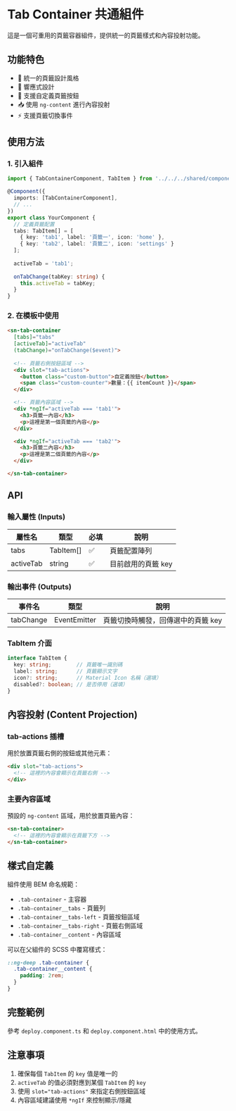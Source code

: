 # Tab Container 共通組件

這是一個可重用的頁籤容器組件，提供統一的頁籤樣式和內容投射功能。

## 功能特色

- 🎨 統一的頁籤設計風格
- 📱 響應式設計
- 🔧 支援自定義頁籤按鈕
- 📥 使用 `ng-content` 進行內容投射
- ⚡ 支援頁籤切換事件

## 使用方法

### 1. 引入組件

```typescript
import { TabContainerComponent, TabItem } from '../../../shared/components/tabs/tab-container.component';

@Component({
  imports: [TabContainerComponent],
  // ...
})
export class YourComponent {
  // 定義頁籤配置
  tabs: TabItem[] = [
    { key: 'tab1', label: '頁籤一', icon: 'home' },
    { key: 'tab2', label: '頁籤二', icon: 'settings' }
  ];
  
  activeTab = 'tab1';
  
  onTabChange(tabKey: string) {
    this.activeTab = tabKey;
  }
}
```

### 2. 在模板中使用

```html
<sn-tab-container 
  [tabs]="tabs" 
  [activeTab]="activeTab" 
  (tabChange)="onTabChange($event)">
  
  <!-- 頁籤右側按鈕區域 -->
  <div slot="tab-actions">
    <button class="custom-button">自定義按鈕</button>
    <span class="custom-counter">數量：{{ itemCount }}</span>
  </div>

  <!-- 頁籤內容區域 -->
  <div *ngIf="activeTab === 'tab1'">
    <h3>頁籤一內容</h3>
    <p>這裡是第一個頁籤的內容</p>
  </div>

  <div *ngIf="activeTab === 'tab2'">
    <h3>頁籤二內容</h3>
    <p>這裡是第二個頁籤的內容</p>
  </div>

</sn-tab-container>
```

## API

### 輸入屬性 (Inputs)

| 屬性名 | 類型 | 必填 | 說明 |
|--------|------|------|------|
| tabs | TabItem[] | ✅ | 頁籤配置陣列 |
| activeTab | string | ✅ | 目前啟用的頁籤 key |

### 輸出事件 (Outputs)

| 事件名 | 類型 | 說明 |
|--------|------|------|
| tabChange | EventEmitter<string> | 頁籤切換時觸發，回傳選中的頁籤 key |

### TabItem 介面

```typescript
interface TabItem {
  key: string;        // 頁籤唯一識別碼
  label: string;      // 頁籤顯示文字
  icon?: string;      // Material Icon 名稱（選填）
  disabled?: boolean; // 是否停用（選填）
}
```

## 內容投射 (Content Projection)

### tab-actions 插槽

用於放置頁籤右側的按鈕或其他元素：

```html
<div slot="tab-actions">
  <!-- 這裡的內容會顯示在頁籤右側 -->
</div>
```

### 主要內容區域

預設的 `ng-content` 區域，用於放置頁籤內容：

```html
<sn-tab-container>
  <!-- 這裡的內容會顯示在頁籤下方 -->
</sn-tab-container>
```

## 樣式自定義

組件使用 BEM 命名規範：

- `.tab-container` - 主容器
- `.tab-container__tabs` - 頁籤列
- `.tab-container__tabs-left` - 頁籤按鈕區域
- `.tab-container__tabs-right` - 頁籤右側區域
- `.tab-container__content` - 內容區域

可以在父組件的 SCSS 中覆寫樣式：

```scss
::ng-deep .tab-container {
  .tab-container__content {
    padding: 2rem;
  }
}
```

## 完整範例

參考 `deploy.component.ts` 和 `deploy.component.html` 中的使用方式。

## 注意事項

1. 確保每個 `TabItem` 的 `key` 值是唯一的
2. `activeTab` 的值必須對應到某個 `TabItem` 的 `key`
3. 使用 `slot="tab-actions"` 來指定右側按鈕區域
4. 內容區域建議使用 `*ngIf` 來控制顯示/隱藏 